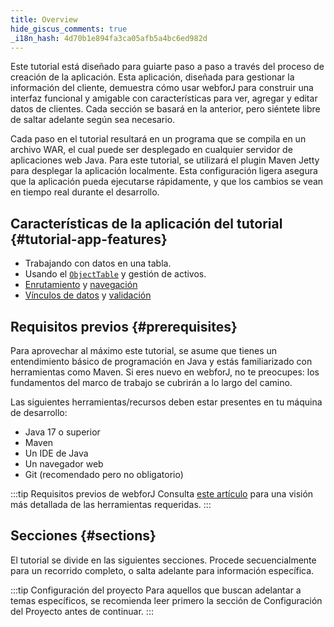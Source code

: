 ```yaml
---
title: Overview
hide_giscus_comments: true
_i18n_hash: 4d70b1e894fa3ca05afb5a4bc6ed982d
---
```

Este tutorial está diseñado para guiarte paso a paso a través del proceso de creación de la aplicación. Esta aplicación, diseñada para gestionar la información del cliente, demuestra cómo usar webforJ para construir una interfaz funcional y amigable con características para ver, agregar y editar datos de clientes. Cada sección se basará en la anterior, pero siéntete libre de saltar adelante según sea necesario.

Cada paso en el tutorial resultará en un programa que se compila en un archivo WAR, el cual puede ser desplegado en cualquier servidor de aplicaciones web Java. Para este tutorial, se utilizará el plugin Maven Jetty para desplegar la aplicación localmente. Esta configuración ligera asegura que la aplicación pueda ejecutarse rápidamente, y que los cambios se vean en tiempo real durante el desarrollo.

## Características de la aplicación del tutorial {#tutorial-app-features}

 - Trabajando con datos en una tabla.
 - Usando el [`ObjectTable`](https://javadoc.io/doc/com.webforj/webforj-foundation/latest/com/webforj/environment/ObjectTable.html) y gestión de activos.
 - [Enrutamiento](../../routing/overview) y [navegación](../../routing/route-navigation)
 - [Vínculos de datos](../../data-binding/overview) y [validación](../../data-binding/validation/overview)

## Requisitos previos {#prerequisites}

Para aprovechar al máximo este tutorial, se asume que tienes un entendimiento básico de programación en Java y estás familiarizado con herramientas como Maven. Si eres nuevo en webforJ, no te preocupes: los fundamentos del marco de trabajo se cubrirán a lo largo del camino.

Las siguientes herramientas/recursos deben estar presentes en tu máquina de desarrollo:

<!-- vale off -->
- Java 17 o superior
- Maven
- Un IDE de Java
- Un navegador web
- Git (recomendado pero no obligatorio)
<!-- vale on -->

:::tip Requisitos previos de webforJ
Consulta [este artículo](../prerequisites) para una visión más detallada de las herramientas requeridas.
:::

## Secciones {#sections}

El tutorial se divide en las siguientes secciones. Procede secuencialmente para un recorrido completo, o salta adelante para información específica.

:::tip Configuración del proyecto
Para aquellos que buscan adelantar a temas específicos, se recomienda leer primero la sección de Configuración del Proyecto antes de continuar. 
:::

<DocCardList className="topics-section" />
